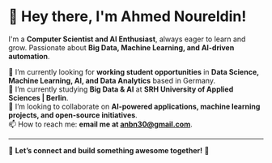 # 👋 Hey there, I'm Ahmed Noureldin!  

I'm a **Computer Scientist and AI Enthusiast**, always eager to learn and grow. Passionate about **Big Data, Machine Learning, and AI-driven automation**.  

🔭 I’m currently looking for **working student opportunities** in **Data Science, Machine Learning, AI, and Data Analytics** based in Germany.  
🌱 I’m currently studying **Big Data & AI** at **SRH University of Applied Sciences | Berlin**.  
👯 I’m looking to collaborate on **AI-powered applications, machine learning projects, and open-source initiatives**.  
📫 How to reach me: **email me at anbn30@gmail.com**.  

---

🚀 **Let’s connect and build something awesome together!** 🚀  
